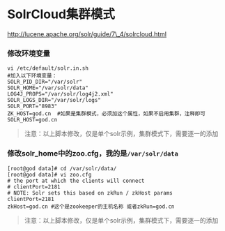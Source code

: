 # SolrCloud集群模式

http://lucene.apache.org/solr/guide/7\_4/solrcloud.html

### 修改环境变量

```
vi /etc/default/solr.in.sh
#加入以下环境变量：
SOLR_PID_DIR="/var/solr"
SOLR_HOME="/var/solr/data"
LOG4J_PROPS="/var/solr/log4j2.xml"
SOLR_LOGS_DIR="/var/solr/logs"
SOLR_PORT="8983"
ZK_HOST=god.cn  #如果是集群模式，必须加这个属性，如果不启用集群，注释即可
SOLR_HOST=god.cn
```

> 注意：以上脚本修改，仅是单个solr示例，集群模式下，需要逐一的添加

### 修改solr\_home中的zoo.cfg，我的是`/var/solr/data`

```
[root@god data]# cd /var/solr/data/
[root@god data]# vi zoo.cfg 
# the port at which the clients will connect
# clientPort=2181
# NOTE: Solr sets this based on zkRun / zkHost params
clientPort=2181
zkHost=god.cn #这个是zookeeper的主机名称 或者zkRun=god.cn
```

> 注意：以上脚本修改，仅是单个solr示例，集群模式下，需要逐一的添加



